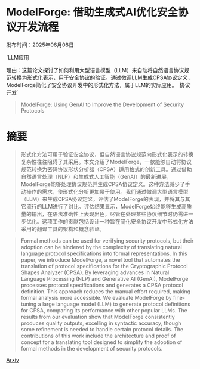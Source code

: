 # ModelForge: 借助生成式AI优化安全协议开发流程

发布时间：2025年06月08日

`LLM应用

理由：这篇论文探讨了如何利用大型语言模型（LLM）来自动将自然语言协议规范转换为形式化表示，用于安全协议的验证。通过微调LLM生成CPSA协议定义，ModelForge简化了安全协议开发中的形式化方法，属于LLM的实际应用。` `协议开发`

> ModelForge: Using GenAI to Improve the Development of Security Protocols

# 摘要

> 形式化方法可用于验证安全协议，但自然语言协议规范向形式化表示的转换复杂性往往阻碍了其采用。本文介绍了ModelForge，一款能够自动将协议规范转换为密码协议形状分析器（CPSA）适用格式的创新工具。通过借助自然语言处理（NLP）和生成式人工智能（GenAI）的最新进展，ModelForge能够处理协议规范并生成CPSA协议定义。这种方法减少了手动操作的需求，使形式化分析更加易于使用。我们通过微调大型语言模型（LLM）来生成CPSA协议定义，评估了ModelForge的表现，并将其与其它流行的LLM进行了对比。评估结果显示，ModelForge始终能够生成高质量的输出，在语法准确性上表现出色，尽管在处理某些协议细节时仍需进一步优化。这项工作的贡献包括设计一种旨在简化安全协议开发中形式化方法采用的翻译工具的架构和概念验证。

> Formal methods can be used for verifying security protocols, but their adoption can be hindered by the complexity of translating natural language protocol specifications into formal representations. In this paper, we introduce ModelForge, a novel tool that automates the translation of protocol specifications for the Cryptographic Protocol Shapes Analyzer (CPSA). By leveraging advances in Natural Language Processing (NLP) and Generative AI (GenAI), ModelForge processes protocol specifications and generates a CPSA protocol definition. This approach reduces the manual effort required, making formal analysis more accessible. We evaluate ModelForge by fine-tuning a large language model (LLM) to generate protocol definitions for CPSA, comparing its performance with other popular LLMs. The results from our evaluation show that ModelForge consistently produces quality outputs, excelling in syntactic accuracy, though some refinement is needed to handle certain protocol details. The contributions of this work include the architecture and proof of concept for a translating tool designed to simplify the adoption of formal methods in the development of security protocols.

[Arxiv](https://arxiv.org/abs/2506.07010)